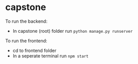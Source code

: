 # capstone

To run the backend:
- In capstone (root) folder run `python manage.py runserver`

To run the frontend:
- cd to frontend folder
- In a seperate terminal run `npm start`